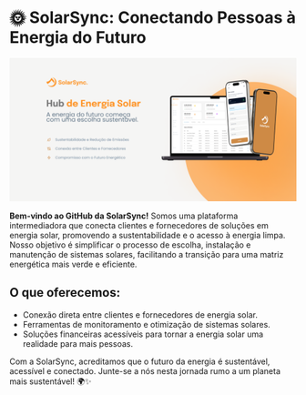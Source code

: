 # 🌞 SolarSync: Conectando Pessoas à Energia do Futuro

![SolarSync Banner](../cover.png)

**Bem-vindo ao GitHub da SolarSync!** Somos uma plataforma intermediadora que conecta clientes e fornecedores de soluções em energia solar, promovendo a sustentabilidade e o acesso à energia limpa. Nosso objetivo é simplificar o processo de escolha, instalação e manutenção de sistemas solares, facilitando a transição para uma matriz energética mais verde e eficiente.

## O que oferecemos:
- Conexão direta entre clientes e fornecedores de energia solar.
- Ferramentas de monitoramento e otimização de sistemas solares.
- Soluções financeiras acessíveis para tornar a energia solar uma realidade para mais pessoas.

Com a SolarSync, acreditamos que o futuro da energia é sustentável, acessível e conectado. Junte-se a nós nesta jornada rumo a um planeta mais sustentável! 🌍✨

